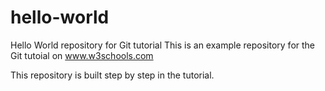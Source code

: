 # hello-world
Hello World repository for Git tutorial
This is an example repository for the Git tutoial on www.w3schools.com

This repository is built step by step in the tutorial.